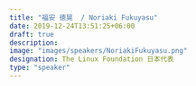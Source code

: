 ```yaml
---
title: "福安 徳晃  / Noriaki Fukuyasu"
date: 2019-12-24T13:51:25+06:00
draft: true
description:
image: "images/speakers/NoriakiFukuyasu.png"
designation: The Linux Foundation 日本代表
type: "speaker"
---
```

